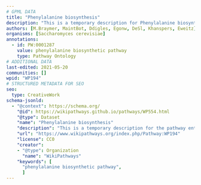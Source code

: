 ```yaml
---
# GPML DATA
title: "Phenylalanine biosynthesis"
description: "This is a temporary description for Phenylalanine biosynthesis"
authors: [M.Braymer, MaintBot, Ddigles, Egonw, DeSl, Khanspers, Eweitz]
organisms: [Saccharomyces cerevisiae]
annotations:
  - id: PW:0001287
    value: phenylalanine biosynthetic pathway
    type: Pathway Ontology
# ADDITIONAL DATA
last-edited: 2021-05-20
communities: []
wpid: "WP194"
# STRUCTURED METADATA FOR SEO
seo:
  type: CreativeWork
schema-jsonld:
  - "@context": https://schema.org/
    "@id": https://wikipathways.github.io/pathways/WP554.html
    "@type": Dataset
    "name": "Phenylalanine biosynthesis"
    "description": "This is a temporary description for the pathway entitled: Phenylalanine biosynthesis"
    "url": "https://www.wikipathways.org/index.php/Pathway:WP194"
    "license": CC0
    "creator":
    - "@type": Organization
      "name": "WikiPathways"
    "keywords": [
      "phenylalanine biosynthetic pathway",
      ]
---
```

